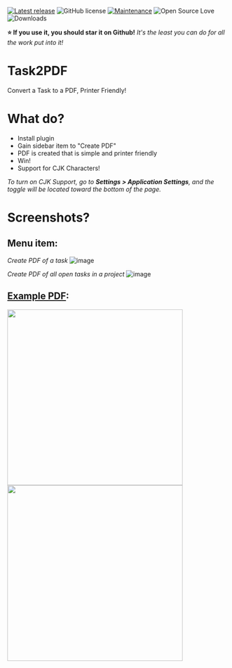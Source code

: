 [![Latest release](https://img.shields.io/github/release/creecros/Task2pdf.svg)](https://github.com/creecros/Task2pdf/releases)
![GitHub license](https://img.shields.io/github/license/Naereen/StrapDown.js.svg)
[![Maintenance](https://img.shields.io/badge/Maintained%3F-yes-green.svg)](https://github.com/creecros/Task2pdf/graphs/contributors)
![Open Source Love](https://badges.frapsoft.com/os/v1/open-source.svg?v=103)
![Downloads](https://img.shields.io/github/downloads/creecros/Task2pdf/total.svg)

**:star: If you use it, you should star it on Github!**
*It's the least you can do for all the work put into it!*

# Task2PDF

Convert a Task to a PDF, Printer Friendly!

# What do?

* Install plugin
* Gain sidebar item to "Create PDF"
* PDF is created that is simple and printer friendly
* Win!
* Support for CJK Characters!

*To turn on CJK Support, go to **Settings > Application Settings**, and the toggle will be located toward the bottom of the page.*

# Screenshots?

## Menu item:

*Create PDF of a task*
![image](https://user-images.githubusercontent.com/26339368/46331051-f5fc4980-c5e3-11e8-8d3c-f1d023ee20eb.png)

*Create PDF of all open tasks in a project*
![image](https://user-images.githubusercontent.com/26339368/56245029-5a589500-606c-11e9-85f3-af77617d9219.png)

## [Example PDF](https://github.com/creecros/Task2pdf/blob/master/Misc/1_Test%20Task.pdf):

<img src="https://user-images.githubusercontent.com/26339368/46361826-9f6f2980-c63c-11e8-9ab9-de9d76e85f2a.png" width="400">
<img src="https://user-images.githubusercontent.com/26339368/46362125-70a58300-c63d-11e8-9abe-0b9765306440.png" width="400">
